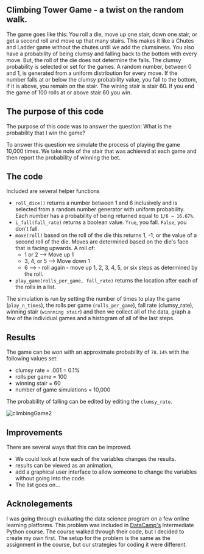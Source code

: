 ## Climbing Tower Game - a twist on the random walk.
The game goes like this: 
You roll a die, move up one stair, down one stair, or get a second roll and move up that many stairs. This makes it like a Chutes and Ladder game without the chutes until we add the clumsiness. You also have a probability of being clumsy and falling back to the bottom with every move. But, the roll of the die does not determine the falls. The clumsy probability is selected or set for the games. A random number, between 0 and 1, is generated from a uniform distribution for every move.  If the number falls at or below the clumsy probability value, you fall to the bottom, if it is above, you remain on the stair. The wining stair is stair 60. If you end the game of 100 rolls at or above stair 60 you win.

## The purpose of this code
The purpose of this code was to answer the question: What is the probability that I win the game? 

To answer this question we simulate the process of playing the game 10,000 times. We take note of the stair that was achieved at each game and then report the probability of winning the bet. 

## The code
Included are several helper functions
- `roll_dice()` returns a number between 1 and 6 inclusively and is selected from a random number generator with uniform probability. Each number has a probability of being returned equal to `1/6 ~ 16.67%`.
- `i_fall(fall_rate)` returns a boolean value. `True`, you fall. `False`, you don't fall.
- `move(roll)` based on the roll of the die this returns 1, -1, or the value of a second roll of the die.
    Moves are determined based on the die's face that is facing upwards.
    A roll of: 
    - 1 or 2 --> Move up 1
    - 3, 4, or 5 --> Move down 1
    - 6 -->
          - roll again
          -  move up 1, 2, 3, 4, 5, or six steps as determined by the roll. 
- `play_game(rolls_per_game, fall_rate)` returns the location after each of the rolls in a list.

The simulation is run by setting the number of times to play the game (`play_n_times`), the rolls per game (`rolls_per_game`), fall rate (clumsy_rate), winning stair (`winnning stair`) and then we collect all of the data, graph a few of the individual games and a histogram of all of the last steps. 

## Results
The game can be won with an approximate probability of `78.14%` with the following values set:
- clumsy rate = .001 = 0.1%
- rolls per game = 100
- winning stair = 60 
- number of game simulations = 10,000 

The probability of falling can be edited by editing the `clumsy_rate`.

![climbingGame2](https://github.com/sarahmass/python_practice/assets/54375901/943f256b-bfb1-4068-950c-38f6594fb3d7)

## Improvements
There are several ways that this can be improved. 
- We could look at how each of the variables changes the results.
- results can be viewed as an animation,
- add a graphical user interface to allow someone to change the variables without going into the code.
-  The list goes on...

## Acknolegements
I was going through evaluating the data science program on a few online learning platforms.  This problem was included in [DataCamp's](https://app.datacamp.com/) Intermediate Python course. The course walked through their code, but I decided to create my own first. The setup for the problem is the same as the assignment in the course, but our strategies for coding it were different. 



